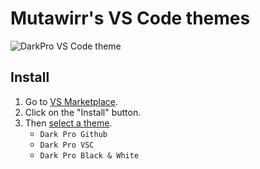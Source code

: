 # Mutawirr's VS Code themes

![DarkPro VS Code theme](https://tnmjsrgwikprvlmuruvu.supabase.co/storage/v1/object/public/images//1752399562863.png)

## Install

1. Go to [VS Marketplace](https://marketplace.visualstudio.com/items?itemName=Mutawirr.dark-pro-vscode-default).
2. Click on the "Install" button.
3. Then [select a theme](https://code.visualstudio.com/docs/getstarted/themes#_selecting-the-color-theme).
   - `Dark Pro Github`
   - `Dark Pro VSC`
   - `Dark Pro Black & White`
